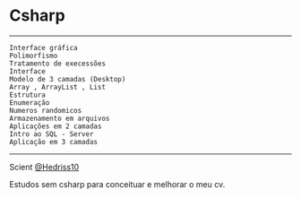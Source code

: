 # Csharp 

-------------------
    Interface gráfica 
    Polimorfismo 
    Tratamento de execessões 
    Interface 
    Modelo de 3 camadas (Desktop)
    Array , ArrayList , List 
    Estrutura 
    Enumeração
    Numeros randomicos 
    Armazenamento em arquivos 
    Aplicações em 2 camadas 
    Intro ao SQL - Server 
    Aplicação em 3 camadas 

------------------





<p>
    Scient
    <a href='https://github.com/Hedriss10'>@Hedriss10</a>
</p>

<p>Estudos sem csharp para conceituar e melhorar o meu cv.</p>

